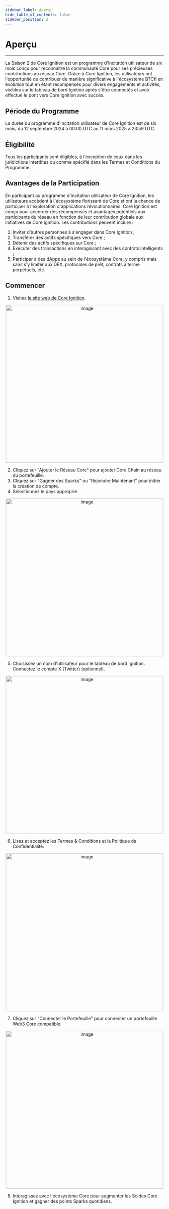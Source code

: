 ```yaml
---
sidebar_label: Aperçu
hide_table_of_contents: false
sidebar_position: 2
---
```


# Aperçu

---

La Saison 2 de Core Ignition est un programme d'incitation utilisateur de six mois conçu pour reconnaître la communauté Core pour ses précieuses contributions au réseau Core. Grâce à Core Ignition, les utilisateurs ont l'opportunité de contribuer de manière significative à l'écosystème BTCfi en évolution tout en étant récompensés pour divers engagements et activités, visibles sur le tableau de bord Ignition après s'être connectés et avoir effectué le pont vers Core Ignition avec succès.

## Période du Programme

La durée du programme d'incitation utilisateur de Core Ignition est de six mois, du 12 septembre 2024 à 00:00 UTC au 11 mars 2025 à 23:59 UTC.

## Éligibilité

Tous les participants sont éligibles, à l'exception de ceux dans les juridictions interdites ou comme spécifié dans les Termes et Conditions du Programme.

## Avantages de la Participation

En participant au programme d'incitation utilisateur de Core Ignition, les utilisateurs accèdent à l'écosystème florissant de Core et ont la chance de participer à l'exploration d'applications révolutionnaires. Core Ignition est conçu pour accorder des récompenses et avantages potentiels aux participants du réseau en fonction de leur contribution globale aux initiatives de Core Ignition. Les contributions peuvent inclure :

1. Inviter d'autres personnes à s'engager dans Core Ignition ;
2. Transférer des actifs spécifiques vers Core ;
3. Détenir des actifs spécifiques sur Core ;
4. Exécuter des transactions en interagissant avec des contrats intelligents ;
5. Participer à des dApps au sein de l'écosystème Core, y compris mais sans s'y limiter aux DEX, protocoles de prêt, contrats à terme perpétuels, etc.

## Commencer

1. Visitez [le site web de Core Ignition](https://ignition.coredao.org).

<p align="center">
  <img width="500" alt="image" src="https://github.com/user-attachments/assets/1b3b3ddf-ce84-485b-badb-8ed65235ab58"/>
</p>

2. Cliquez sur "Ajouter le Réseau Core" pour ajouter Core Chain au réseau du portefeuille.
3. Cliquez sur "Gagner des Sparks" ou "Rejoindre Maintenant" pour initier la création de compte.
4. Sélectionnez le pays approprié

<p align="center">
  <img width="500" alt="image" src="https://github.com/user-attachments/assets/0734a1d8-463c-4ed7-8ab5-00e20f958ba2"/>
</p>

5. Choisissez un nom d'utilisateur pour le tableau de bord Ignition. Connectez le compte X (Twitter) (optionnel).

<p align="center">
  <img width="500" alt="image" src="https://github.com/user-attachments/assets/c591724a-aba2-4499-972f-3e83eb083b04"/>
</p>

6. Lisez et acceptez les Termes & Conditions et la Politique de Confidentialité.

<p align="center">
  <img width="500" alt="image" src="https://github.com/user-attachments/assets/92cf2ec7-df22-4d53-8c4c-f39891b34096"/>
</p>

7. Cliquez sur "Connecter le Portefeuille" pour connecter un portefeuille Web3 Core compatible.

<p align="center">
  <img width="500" alt="image" src="https://github.com/user-attachments/assets/c04bf2de-1945-4cb6-95c4-f15a6b50b197"/>
</p>

8. Interagissez avec l'écosystème Core pour augmenter les Soldes Core Ignition et gagner des points Sparks quotidiens.
